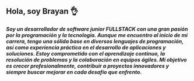 ## Hola, soy Brayan 👌

<!--
**BrayanDevs2025/BrayanDevs2025** is a ✨ _special_ ✨ repository because its `README.md` (this file) appears on your GitHub profile.

Here are some ideas to get you started:

- 🔭 I’m currently working on ...
- 🌱 I’m currently learning ...
- 👯 I’m looking to collaborate on ...
- 🤔 I’m looking for help with ...
- 💬 Ask me about ...
- 📫 How to reach me: ...
- 😄 Pronouns: ...
- ⚡ Fun fact: ...
-->

##### Soy un desarrollador de software junior FULLSTACK con una gran pasión por la programación y la tecnología. Aunque me encuentro al inicio de mi carrera, tengo una sólida base en diversos lenguajes de programación, así como experiencia práctica en el desarrollo de aplicaciones y soluciones. Estoy comprometido con el aprendizaje continuo, la resolución de problemas y la colaboración en equipos ágiles. Mi objetivo es crecer profesionalmente, contribuir a proyectos innovadores y siempre buscar mejorar en cada desafío que enfrento.

